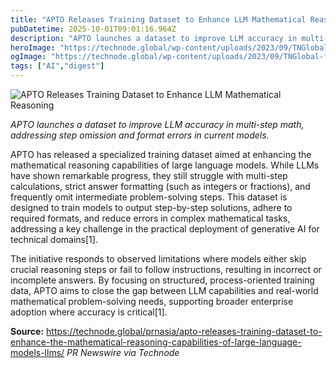 ```yaml
---
title: "APTO Releases Training Dataset to Enhance LLM Mathematical Reasoning"
pubDatetime: 2025-10-01T09:01:16.964Z
description: "APTO launches a dataset to improve LLM accuracy in multi-step math, addressing step omission and format errors in current models."
heroImage: "https://technode.global/wp-content/uploads/2023/09/TNGlobal-featured.jpg"
ogImage: "https://technode.global/wp-content/uploads/2023/09/TNGlobal-featured.jpg"
tags: ["AI","digest"]
---
```


![APTO Releases Training Dataset to Enhance LLM Mathematical Reasoning](https://technode.global/wp-content/uploads/2023/09/TNGlobal-featured.jpg)

_APTO launches a dataset to improve LLM accuracy in multi-step math, addressing step omission and format errors in current models._

APTO has released a specialized training dataset aimed at enhancing the mathematical reasoning capabilities of large language models. While LLMs have shown remarkable progress, they still struggle with multi-step calculations, strict answer formatting (such as integers or fractions), and frequently omit intermediate problem-solving steps. This dataset is designed to train models to output step-by-step solutions, adhere to required formats, and reduce errors in complex mathematical tasks, addressing a key challenge in the practical deployment of generative AI for technical domains[1].

The initiative responds to observed limitations where models either skip crucial reasoning steps or fail to follow instructions, resulting in incorrect or incomplete answers. By focusing on structured, process-oriented training data, APTO aims to close the gap between LLM capabilities and real-world mathematical problem-solving needs, supporting broader enterprise adoption where accuracy is critical[1].

**Source:** https://technode.global/prnasia/apto-releases-training-dataset-to-enhance-the-mathematical-reasoning-capabilities-of-large-language-models-llms/ *PR Newswire via Technode*
